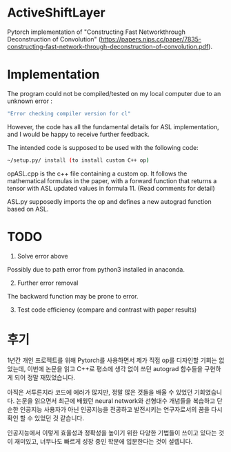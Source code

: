 # ActiveShiftLayer
Pytorch implementation of "Constructing Fast Networkthrough Deconstruction of Convolution" 
(https://papers.nips.cc/paper/7835-constructing-fast-network-through-deconstruction-of-convolution.pdf).

# Implementation
The program could not be compiled/tested on my local computer due to an unknown error : 
```bash
"Error checking compiler version for cl"
```
However, the code has all the fundamental details for ASL implementation, and I would be happy to receive further feedback.

The intended code is supposed to be used with the following code: 
```bash
~/setup.py/ install (to install custom C++ op)
```
opASL.cpp is the c++ file containing a custom op. It follows the mathematical formulas in the paper, with a forward function that returns a tensor with ASL updated values in formula 11. (Read comments for detail)

ASL.py supposedly imports the op and defines a new autograd function based on ASL.

# TODO
1. Solve error above

Possibly due to path error from python3 installed in anaconda. 

2. Further error removal

The backward function may be prone to error.

3. Test code efficiency (compare and contrast with paper results)

# 후기
1년간 개인 프로젝트를 위해 Pytorch를 사용하면서 제가 직접 op를 디자인할 기회는 없었는데, 이번에 논문을 읽고 C++로 평소에 생각 없이 쓰던 autograd 함수들을 구현하게 되어 정말 재밌었습니다. 

아직은 서투른지라 코드에 에러가 많지만, 정말 많은 것들을 배울 수 있었던 기회였습니다. 논문을 읽으면서 최근에 배웠던 neural network와 선형대수 개념들을 복습하고 단순한 인공지능 사용자가 아닌 인공지능을 전공하고 발전시키는 연구자로서의 꿈을 다시 확인 할 수 있었던 것 같습니다.

인공지능에서 이렇게 효울성과 정확성을 높이기 위한 다양한 기법들이 쓰이고 있다는 것이 재미있고, 너무나도 빠르게 성장 중인 학문에 입문한다는 것이 설렙니다.  
